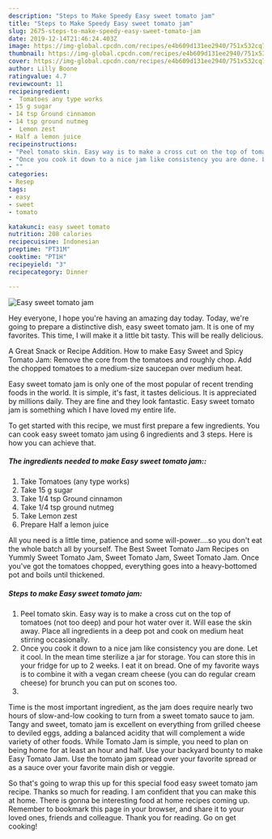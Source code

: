 ```yaml
---
description: "Steps to Make Speedy Easy sweet tomato jam"
title: "Steps to Make Speedy Easy sweet tomato jam"
slug: 2675-steps-to-make-speedy-easy-sweet-tomato-jam
date: 2019-12-14T21:46:24.403Z
image: https://img-global.cpcdn.com/recipes/e4b609d131ee2940/751x532cq70/easy-sweet-tomato-jam-recipe-main-photo.jpg
thumbnail: https://img-global.cpcdn.com/recipes/e4b609d131ee2940/751x532cq70/easy-sweet-tomato-jam-recipe-main-photo.jpg
cover: https://img-global.cpcdn.com/recipes/e4b609d131ee2940/751x532cq70/easy-sweet-tomato-jam-recipe-main-photo.jpg
author: Lilly Boone
ratingvalue: 4.7
reviewcount: 11
recipeingredient:
-  Tomatoes any type works
- 15 g sugar
- 14 tsp Ground cinnamon
- 14 tsp ground nutmeg
-  Lemon zest
- Half a lemon juice
recipeinstructions:
- "Peel tomato skin. Easy way is to make a cross cut on the top of tomatoes (not too deep) and pour hot water over it. Will ease the skin away. Place all ingredients in a deep pot and cook on medium heat stirring occasionally."
- "Once you cook it down to a nice jam like consistency you are done. Let it cool. In the mean time sterilize a jar for storage. You can store this in your fridge for up to 2 weeks. I eat it on bread. One of my favorite ways is to combine it with a vegan cream cheese (you can do regular cream cheese) for brunch you can put on scones too."
- ""
categories:
- Resep
tags:
- easy
- sweet
- tomato

katakunci: easy sweet tomato
nutrition: 208 calories
recipecuisine: Indonesian
preptime: "PT31M"
cooktime: "PT1H"
recipeyield: "3"
recipecategory: Dinner

---
```



![Easy sweet tomato jam](https://img-global.cpcdn.com/recipes/e4b609d131ee2940/751x532cq70/easy-sweet-tomato-jam-recipe-main-photo.jpg)

Hey everyone, I hope you're having an amazing day today. Today, we're going to prepare a distinctive dish, easy sweet tomato jam. It is one of my favorites. This time, I will make it a little bit tasty. This will be really delicious.

A Great Snack or Recipe Addition. How to make Easy Sweet and Spicy Tomato Jam: Remove the core from the tomatoes and roughly chop. Add the chopped tomatoes to a medium-size saucepan over medium heat.

Easy sweet tomato jam is only one of the most popular of recent trending foods in the world. It is simple, it's fast, it tastes delicious. It is appreciated by millions daily. They are fine and they look fantastic. Easy sweet tomato jam is something which I have loved my entire life.


To get started with this recipe, we must first prepare a few ingredients. You can cook easy sweet tomato jam using 6 ingredients and 3 steps. Here is how you can achieve that.

##### The ingredients needed to make Easy sweet tomato jam::

1. Take  Tomatoes (any type works)
1. Take 15 g sugar
1. Take 1/4 tsp Ground cinnamon
1. Take 1/4 tsp ground nutmeg
1. Take  Lemon zest
1. Prepare Half a lemon juice


All you need is a little time, patience and some will-power….so you don&#39;t eat the whole batch all by yourself. The Best Sweet Tomato Jam Recipes on Yummly Sweet Tomato Jam, Sweet Tomato Jam, Sweet Tomato Jam. Once you&#39;ve got the tomatoes chopped, everything goes into a heavy-bottomed pot and boils until thickened. 

##### Steps to make Easy sweet tomato jam:

1. Peel tomato skin. Easy way is to make a cross cut on the top of tomatoes (not too deep) and pour hot water over it. Will ease the skin away. Place all ingredients in a deep pot and cook on medium heat stirring occasionally.
1. Once you cook it down to a nice jam like consistency you are done. Let it cool. In the mean time sterilize a jar for storage. You can store this in your fridge for up to 2 weeks. I eat it on bread. One of my favorite ways is to combine it with a vegan cream cheese (you can do regular cream cheese) for brunch you can put on scones too.
1. 


Time is the most important ingredient, as the jam does require nearly two hours of slow-and-low cooking to turn from a sweet tomato sauce to jam. Tangy and sweet, tomato jam is excellent on everything from grilled cheese to deviled eggs, adding a balanced acidity that will complement a wide variety of other foods. While Tomato Jam is simple, you need to plan on being home for at least an hour and half. Use your backyard bounty to make Easy Tomato Jam. Use the tomato jam spread over your favorite spread or as a sauce over your favorite main dish or veggie. 

So that's going to wrap this up for this special food easy sweet tomato jam recipe. Thanks so much for reading. I am confident that you can make this at home. There is gonna be interesting food at home recipes coming up. Remember to bookmark this page in your browser, and share it to your loved ones, friends and colleague. Thank you for reading. Go on get cooking!
